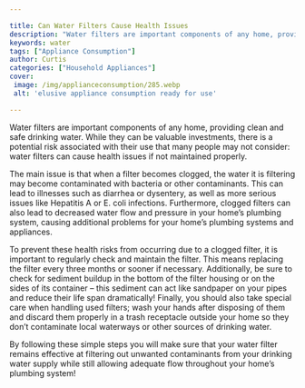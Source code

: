 ```yaml
---

title: Can Water Filters Cause Health Issues
description: "Water filters are important components of any home, providing clean and safe drinking water. While they can be valuable investment...keep reading to learn"
keywords: water
tags: ["Appliance Consumption"]
author: Curtis
categories: ["Household Appliances"]
cover: 
 image: /img/applianceconsumption/285.webp
 alt: 'elusive appliance consumption ready for use'

---
```


Water filters are important components of any home, providing clean and safe drinking water. While they can be valuable investments, there is a potential risk associated with their use that many people may not consider: water filters can cause health issues if not maintained properly.

The main issue is that when a filter becomes clogged, the water it is filtering may become contaminated with bacteria or other contaminants. This can lead to illnesses such as diarrhea or dysentery, as well as more serious issues like Hepatitis A or E. coli infections. Furthermore, clogged filters can also lead to decreased water flow and pressure in your home’s plumbing system, causing additional problems for your home’s plumbing systems and appliances.

To prevent these health risks from occurring due to a clogged filter, it is important to regularly check and maintain the filter. This means replacing the filter every three months or sooner if necessary. Additionally, be sure to check for sediment buildup in the bottom of the filter housing or on the sides of its container – this sediment can act like sandpaper on your pipes and reduce their life span dramatically! Finally, you should also take special care when handling used filters; wash your hands after disposing of them and discard them properly in a trash receptacle outside your home so they don’t contaminate local waterways or other sources of drinking water.

By following these simple steps you will make sure that your water filter remains effective at filtering out unwanted contaminants from your drinking water supply while still allowing adequate flow throughout your home’s plumbing system!
